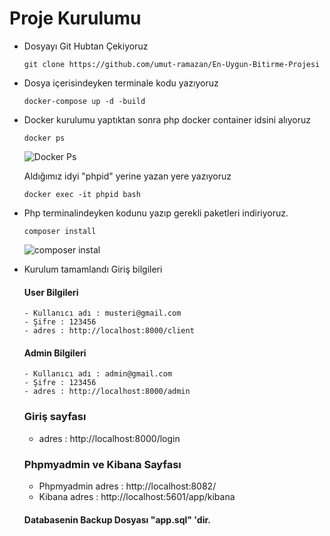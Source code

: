 # Proje Kurulumu 


 * Dosyayı Git Hubtan Çekiyoruz
    ```
    git clone https://github.com/umut-ramazan/En-Uygun-Bitirme-Projesi
    ```
  

 * Dosya içerisindeyken terminale kodu yazıyoruz
    ```
    docker-compose up -d -build
    ```

 * Docker kurulumu yaptıktan sonra php docker container idsini alıyoruz
      ```
      docker ps
      ``` 
      ![Docker Ps](https://user-images.githubusercontent.com/68502979/183945206-255f0783-3b4d-4924-84ec-ee7b331ae955.png)
  
   Aldığımız idyi "phpid" yerine yazan yere yazıyoruz
     ```
     docker exec -it phpid bash
     ``` 
  
  * Php terminalindeyken kodunu yazıp gerekli paketleri indiriyoruz.
       ```
       composer install
       ``` 
     ![composer instal](https://user-images.githubusercontent.com/68502979/183945777-3479a751-0a3f-404c-81d1-2eaa09ed2011.png)
     
     
 * Kurulum tamamlandı Giriş bilgileri
    
      #### User Bilgileri
       - Kullanıcı adı : musteri@gmail.com
       - Şifre : 123456
       - adres : http://localhost:8000/client
        
        
      #### Admin Bilgileri
       - Kullanıcı adı : admin@gmail.com
       - Şifre : 123456
       - adres : http://localhost:8000/admin
        
      ### Giriş sayfası
      - adres : http://localhost:8000/login
      
      ### Phpmyadmin ve Kibana Sayfası
      - Phpmyadmin adres : http://localhost:8082/
      - Kibana adres :  http://localhost:5601/app/kibana
      
      
      #### Databasenin Backup Dosyası "app.sql" 'dir.
  
 

 
